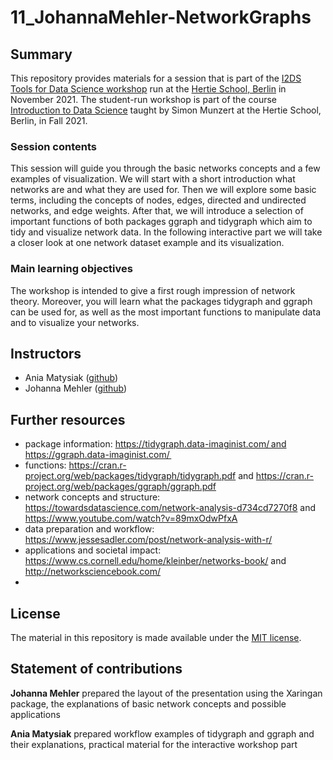 # 11_JohannaMehler-NetworkGraphs


## Summary

This repository provides materials for a session that is part of the [I2DS Tools for Data Science workshop](https://github.com/intro-to-data-science-21-workshop) run at the [Hertie School, Berlin](https://www.hertie-school.org/en/) in November 2021. The student-run workshop is part of the course [Introduction to Data Science](https://github.com/intro-to-data-science-21) taught by Simon Munzert at the Hertie School, Berlin, in Fall 2021. 

### Session contents

This session will guide you through the basic networks concepts and a few examples of visualization. We will start with a short introduction what networks are and what they are used for. Then we will explore some basic terms, including the concepts of nodes, edges, directed and undirected networks, and edge weights. After that, we will introduce a selection of important functions of both packages ggraph and tidygraph which aim to tidy and visualize network data. In the following interactive part we will take a closer look at one network dataset example and its visualization. 

### Main learning objectives

The workshop is intended to give a first rough impression of network theory. Moreover, you will learn what the packages tidygraph and ggraph can be used for, as well as the most important functions to manipulate data and to visualize your networks.


## Instructors

- Ania Matysiak ([github](https://github.com/AnnaWeronikaMatysiak))
- Johanna Mehler ([github](https://github.com/j-mehler))


## Further resources
- package information: https://tidygraph.data-imaginist.com/ and https://ggraph.data-imaginist.com/  
- functions: https://cran.r-project.org/web/packages/tidygraph/tidygraph.pdf and https://cran.r-project.org/web/packages/ggraph/ggraph.pdf 
- network concepts and structure: https://towardsdatascience.com/network-analysis-d734cd7270f8 and https://www.youtube.com/watch?v=89mxOdwPfxA 
- data preparation and workflow: https://www.jessesadler.com/post/network-analysis-with-r/ 
- applications and societal impact: https://www.cs.cornell.edu/home/kleinber/networks-book/ and http://networksciencebook.com/ 
- 

## License 

The material in this repository is made available under the [MIT license](http://opensource.org/licenses/mit-license.php).  

  

## Statement of contributions 

**Johanna Mehler** prepared the layout of the presentation using the Xaringan package, the explanations of basic network concepts and possible applications 

**Ania Matysiak** prepared workflow examples of tidygraph and ggraph and their explanations, practical material for the interactive workshop part  

 

 


